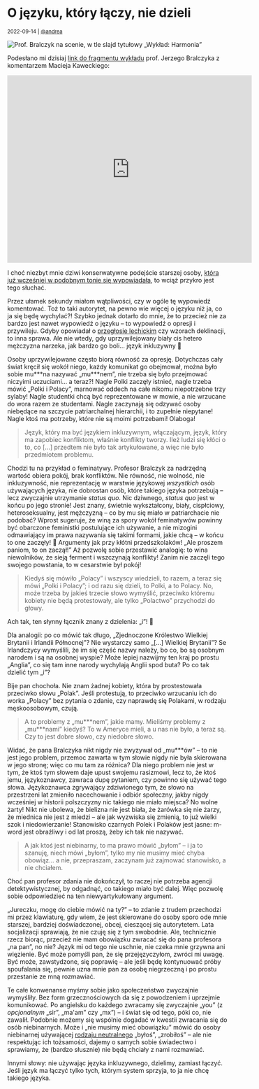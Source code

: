 # O języku, który łączy, nie dzieli

<small>2022-09-14 | [@andrea](/@andrea)</small>

![Prof. Bralczyk na scenie, w tle slajd tytułowy „Wykład: Harmonia”](/img-local/blog/bralczyk-harmonia.png)

Podesłano mi dzisiaj [link do fragmentu wykładu](https://www.facebook.com/watch/?v=1253316215424540)
prof. Jerzego Bralczyka z komentarzem Macieja Kaweckiego:

<p class="text-center"><iframe src="https://www.facebook.com/plugins/video.php?height=314&href=https%3A%2F%2Fwww.facebook.com%2Fkawecki.maciej%2Fvideos%2F1253316215424540%2F&show_text=true&width=560&t=0" width="560" height="429" style="border:none;overflow:hidden" scrolling="no" frameborder="0" allowfullscreen="true" allow="autoplay; clipboard-write; encrypted-media; picture-in-picture; web-share" allowFullScreen="true"></iframe></p>

I choć niezbyt mnie dziwi konserwatywne podejście starszej osoby,
[która już wcześniej w podobnym tonie się wypowiadała](https://ksiazki.wp.pl/w-tvp-wysmiewali-osoby-niebinarne-profesor-bralczyk-rozumie-dlaczego-6616979703601760a),
to wciąż przykro jest tego słuchać.

Przez ułamek sekundy miałom wątpliwości, czy w ogóle tę wypowiedź komentować.
Toż to taki autorytet, na pewno wie więcej o języku niż ja, co ja się będę wychylać?!
Szybko jednak dotarło do mnie, że to przecież nie za bardzo jest nawet wypowiedź o języku – to wypowiedź o opresji i przywileju.
Gdyby opowiadał o [przegłosie lechickim](https://pl.wikipedia.org/wiki/Przeg%C5%82os_lechicki) czy wzorach deklinacji, to inna sprawa.
Ale nie wtedy, gdy uprzywilejowany biały cis hetero mężczyzna narzeka, jak bardzo go boli… język inkluzywny 🤦‍

Osoby uprzywilejowane często biorą równość za opresję.
Dotychczas cały świat kręcił się wokół niego, każdy komunikat go obejmował, można było sobie mu\*\*\*na nazywać „mu\*\*\*nem”,
nie trzeba się było przejmować niczyimi uczuciami… a teraz?!
Nagle Polki zaczęły istnieć, nagle trzeba mówić „Polki i Polacy”, marnować oddech na całe nikomu niepotrzebne trzy sylaby!
Nagle studentki chcą być reprezentowane w mowie, a nie wrzucane do wora razem ze studentami.
Nagle zaczynają się odzywać osoby niebędące na szczycie patriarchalnej hierarchii, i to zupełnie niepytane!
Nagle ktoś ma potrzeby, które nie są moimi potrzebami! Olaboga!

> Język, który ma być językiem inkluzywnym, włączającym, język, który ma zapobiec konfliktom, właśnie konflikty tworzy.
> Ileż ludzi się kłóci o to, co \[…] przedtem nie było tak artykułowane, a więc nie było przedmiotem problemu.

Chodzi tu na przykład o feminatywy. Profesor Bralczyk za nadrzędną wartość obiera pokój, brak konfliktów.
Nie równość, nie wolność, nie inkluzywność, nie reprezentację w warstwie językowej _wszystkich_ osób używających języka,
nie dobrostan osób, które takiego języka potrzebują – lecz zwyczajnie utrzymanie _status quo_.
Nic dziwnego, _status quo_ jest w końcu po jego stronie! Jest znany, świetnie wykształcony,
biały, cispłciowy, heteroseksualny, jest mężczyzną – co by mu się miało w patriarchacie nie podobać?
Wprost sugeruje, że winą za spory wokół feminatywów powinny być obarczone feministki postulujące ich używanie,
a nie mizogini odmawiający im prawa nazywania się takimi formami, jakie chcą – w końcu to one zaczęły! 🤦
Argumenty jak przy kłótni przedszkolaków! „Ale proszem paniom, to on zaczął!”
Aż pozwolę sobie przestawić analogię: to wina niewolników, że sieją ferment i wszczynają konflikty!
Zanim nie zaczęli tego swojego powstania, to w cesarstwie był pokój!

> Kiedyś się mówiło „Polacy” i wszyscy wiedzieli, to razem, a teraz się mówi „Polki i Polacy”;
> i od razu się dzieli, to Polki, a to Polacy. No, może trzeba by jakieś trzecie słowo wymyślić,
> przeciwko któremu kobiety nie będą protestowały, ale tylko „Polactwo” przychodzi do głowy.

Ach tak, ten słynny łącznik znany z dzielenia: „i”! 🤦

Dla analogii: po co mówić tak długo, „Zjednoczone Królestwo Wielkiej Brytanii i Irlandii Północnej”?
Nie wystarczy samo „\[…] Wielkiej Brytanii”? Se Irlandczycy wymyślili, że im się część nazwy należy,
bo co, bo są osobnym narodem i są na osobnej wyspie? Może lepiej nazwijmy ten kraj po prostu „Anglia”,
co się tam inne narody wychylają Anglii spod buta? Po co tak dzielić tym „i”?

Bije pan chochoła. Nie znam żadnej kobiety, która by prostestowała przeciwko słowu „Polak”.
Jeśli protestują, to przeciwko wrzucaniu ich do worka „Polacy” bez pytania o zdanie,
czy naprawdę się Polakami, w rodzaju męskoosobowym, czują.

> A to problemy z „mu\*\*\*nem”, jakie mamy. Mieliśmy problemy z „mu\*\*\*nami” kiedyś?
> To w Ameryce mieli, a u nas nie było, a teraz są. Czy to jest dobre słowo, czy niedobre słowo.

Widać, że pana Bralczyka nikt nigdy nie zwyzywał od „mu\*\*\*ów” – 
to nie jest jego problem, przemoc zawarta w tym słowie nigdy nie była skierowana w jego stronę;
więc co mu tam za różnica? Dla niego problem nie jest w tym, że ktoś tym słowem daje upust swojemu rasizmowi,
lecz to, że ktoś jemu, językoznawcy, zawraca dupę pytaniem, czy powinno się używać tego słowa.
Językoznawca zgrywający zdziwionego tym, że słowo na przestrzeni lat zmieniło nacechowanie i odbiór społeczny,
jakby nigdy wcześniej w historii polszczyzny nic takiego nie miało miejsca? No wolne żarty!
Nikt nie ubolewa, że bielizna nie jest biała, że żarówka się nie żarzy, że miednica nie jest z miedzi
– ale jak wyzwiska się zmienią, to już wielki szok i niedowierzanie!
Stanowisko czarnych Polek i Polaków jest jasne: m-word jest obraźliwy i od lat proszą, żeby ich tak nie nazywać.

> A jak ktoś jest niebinarny, to ma prawo mówić „byłom” – i ja to szanuję, niech mówi „byłom”,
> tylko my nie musimy mieć chyba obowiąz… a nie, przepraszam, zaczynam już zajmować stanowisko, a nie chciałem.

Choć pan profesor zdania nie dokończył, to raczej nie potrzeba agencji detektywistycznej,
by odgadnąć, co takiego miało być dalej. Więc pozwolę sobie odpowiedzieć na ten niewyartykułowany argument.

„Jureczku, mogę do ciebie mówić na ty?” – to zdanie z trudem przechodzi mi przez klawiaturę,
gdy wiem, że jest skierowane do osoby sporo ode mnie starszej, bardziej doświadczonej, obcej, cieszącej się autorytetem.
Lata socjalizacji sprawiają, że nie czuję się z tym swobodnie.
Ale, technicznie rzecz biorąc, przecież nie mam obowiązku zwracać się do pana profesora „na pan”, no nie?
Język mi od tego nie uschnie, nie czeka mnie grzywna ani więzienie.
Być może pomyśli pan, że się przejęzyczyłom, zwróci mi uwagę. Być może, zawstydzone, się poprawię –
ale jeśli będę kontynuować próby spoufalania się, pewnie uzna mnie pan za osobę niegrzeczną
i po prostu przestanie ze mną rozmawiać.

Te całe konwenanse myśmy sobie jako społeczeństwo zwyczajnie wymyśliły.
Bez form grzecznościowych da się z powodzeniem i uprzejmie komunikować.
Po angielsku do każdego zwracamy się zwyczajnie „you” (z _opcjonalnym_ „sir”, „ma'am” czy „mx”)
– i świat się od tego, póki co, nie zawalił.
Podobnie możemy się wspólnie dogadać w kwestii zwracania się do osób niebinarnych.
Może i „nie musimy mieć obowiązku” mówić do osoby niebinarnej używającej [rodzaju neutralnego](/rodzaj-neutralny)
„byłoś”, „zrobiłoś” – ale nie respektując ich tożsamości, dajemy o samych sobie świadectwo
i sprawiamy, że (bardzo słusznie) nie będą chciały z nami rozmawiać.

Innymi słowy: nie używając języka inkluzywnego, dzielimy, zamiast łączyć.
Jeśli język ma łączyć tylko tych, którym system sprzyja, to ja nie chcę takiego języka. 
